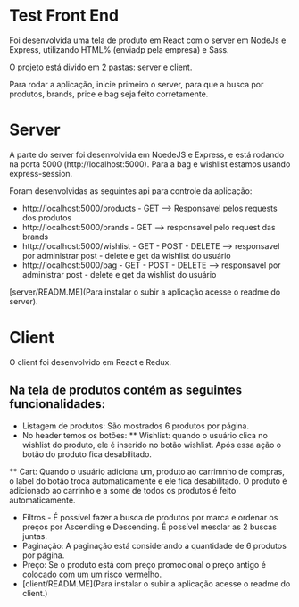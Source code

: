 # Test Front End

Foi desenvolvida uma tela de produto em React com o server em NodeJs e Express, utilizando HTML% (enviadp pela empresa) e Sass.

O projeto está divido em 2 pastas: server e client.

Para rodar a aplicação, inicie primeiro o server, para que a busca por produtos, brands, price e bag seja feito corretamente.

# Server
A parte do server foi desenvolvida em NoedeJS e Express, e está rodando na porta 5000 (http://localhost:5000). 
Para a bag e wishlist estamos usando express-session.

Foram desenvolvidas as seguintes api para controle da aplicação:
* http://localhost:5000/products - GET --> Responsavel pelos requests dos produtos
* http://localhost:5000/brands - GET --> responsavel pelo request das brands
* http://localhost:5000/wishlist - GET - POST - DELETE --> responsavel por administrar post - delete e get da wishlist do usuário
* http://localhost:5000/bag - GET - POST - DELETE --> responsavel por administrar post - delete e get da wishlist do usuário

[server/READM.ME](Para instalar o subir a aplicação acesse o readme do server).

# Client

O client foi desenvolvido em React e Redux.

## Na tela de produtos contém as seguintes funcionalidades:

* Listagem de produtos: São mostrados 6 produtos por página.
* No header temos os botões:
**  Wishlist: quando o usuário clica no wishlist do produto, ele é inserido no botão wishlist. Após essa ação o botão do produto fica desabilitado.

** Cart: Quando o usuário adiciona um, produto ao carrimnho de compras, o label do botão troca automaticamente e ele fica desabilitado. O produto é adicionado ao carrinho e a some de todos os produtos é feito automaticamente.

* Filtros - É possível fazer a busca de produtos por marca e ordenar os preços por Ascending e Descending. É possível mesclar as 2 buscas juntas.
* Paginação: A paginação está considerando  a quantidade de 6 produtos por página.
* Preço: Se o produto está com preço promocional o preço antigo é colocado com um um risco vermelho.
* [client/READM.ME](Para instalar o subir a aplicação acesse o readme do client.)

